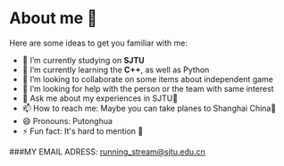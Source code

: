 # About me 🤠


Here are some ideas to get you familiar with me:

- 🔭 I’m currently studying on **SJTU**
- 🌱 I’m currently learning the **C++**, as well as Python
- 👯 I’m looking to collaborate on some items about independent game
- 🤔 I’m looking for help with the person or the team with same interest
- 💬 Ask me about my experiences in SJTU🤩
- 📫 How to reach me: Maybe you can take planes to Shanghai China🤔
- 😄 Pronouns: Putonghua
- ⚡ Fun fact: It's hard to mention 🥲

###MY EMAIL ADRESS:  running_stream@sjtu.edu.cn
